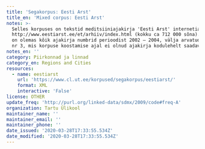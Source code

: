 ```yaml
---
title: 'Segakorpus: Eesti Arst'
title_en: 'Mixed corpus: Eesti Arst'
notes: >-
  Selles korpuses on tekstid meditsiiniajakirja 'Eesti Arst' internetiarhiivist
  http://www.eestiarst.ee/et/arhiiv/index.html (kokku ca 712 000 sõna). Korpuses
  on olemas kõik ajakirja numbrid perioodist 2002 – 2004, välja arvatud 2004. a
  nr 3, mis korpuse koostamise ajal ei olnud ajakirja kodulehelt saadaval.
notes_en: ''
category: Piirkonnad ja linnad
category_en: Regions and Cities
resources:
  - name: eestiarst
    url: 'https://www.cl.ut.ee/korpused/segakorpus/eestiarst/'
    format: XML
    interactive: 'False'
license: OTHER
update_freq: 'http://purl.org/linked-data/sdmx/2009/code#freq-A'
organization: Tartu Ülikool
maintainer_name: ''
maintainer_email: ''
maintainer_phone: ''
date_issued: '2020-03-28T17:33:55.534Z'
date_modified: '2020-03-28T17:33:55.534Z'
---
```

